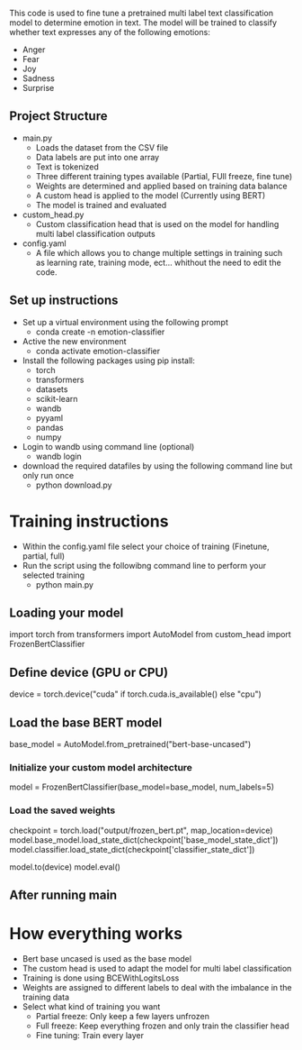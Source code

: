 This code is used to fine tune a pretrained multi label text classification model to determine emotion in text. The model will be trained to classify whether text expresses any of the following emotions:
- Anger
- Fear
- Joy
- Sadness
- Surprise

## Project Structure
- main.py
    - Loads the dataset from the CSV file
    - Data labels are put into one array
    - Text is tokenized
    - Three different training types available (Partial, FUll freeze, fine tune)
    - Weights are determined and applied based on training data balance
    - A custom head is applied to the model (Currently using BERT)
    - The model is trained and evaluated
- custom_head.py
    - Custom classification head that is used on the model for handling multi label classification outputs
- config.yaml
    - A file which allows you to change multiple settings in training such as learning rate, training mode, ect... whithout the need to edit the code.

## Set up instructions
- Set up a virtual environment using the following prompt
    - conda create -n emotion-classifier
- Active the new environment
    - conda activate emotion-classifier
- Install the following packages using pip install:
    - torch
    - transformers
    - datasets
    - scikit-learn 
    - wandb
    - pyyaml
    - pandas
    - numpy
- Login to wandb using command line (optional)
    - wandb login
- download the required datafiles by using the following command line but only run once
    - python download.py

# Training instructions
- Within the config.yaml file select your choice of training (Finetune, partial, full)
- Run the script using the followibng command line to perform your selected training
    - python main.py

## Loading your model
import torch
from transformers import AutoModel
from custom_head import FrozenBertClassifier

## Define device (GPU or CPU)
device = torch.device("cuda" if torch.cuda.is_available() else "cpu")

## Load the base BERT model
base_model = AutoModel.from_pretrained("bert-base-uncased")

### Initialize your custom model architecture
model = FrozenBertClassifier(base_model=base_model, num_labels=5)

### Load the saved weights
checkpoint = torch.load("output/frozen_bert.pt", map_location=device)
model.base_model.load_state_dict(checkpoint['base_model_state_dict'])
model.classifier.load_state_dict(checkpoint['classifier_state_dict'])

model.to(device)
model.eval()



    

## After running main




# How everything works
- Bert base uncased is used as the base model
- The custom head is used to adapt the model for multi label classification
- Training is done using BCEWithLogitsLoss
- Weights are assigned to different labels to deal with the imbalance in the training data
- Select what kind of training you want
    - Partial freeze: Only keep a few layers unfrozen
    - Full freeze: Keep everything frozen and only train the classifier head
    - Fine tuning: Train every layer
